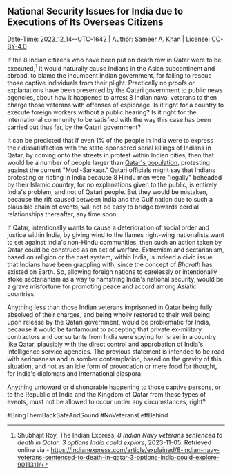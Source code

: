 ## National Security Issues for India due to Executions of Its Overseas Citizens

Date-Time: 2023_12_14--UTC-1642 | Author: Sameer A. Khan | License: [CC-BY-4.0](https://creativecommons.org/licenses/by/4.0/)

If the 8 Indian citizens who have been put on death row in Qatar were to be executed,[^1] it would naturally cause Indians in the Asian subcontinent and abroad, to blame the incumbent Indian government, for failing to rescue those captive individuals from their plight. Practically no proofs or explanations have been presented by the Qatari government to public news agencies, about how it happened to arrest 8 Indian naval veterans to then charge those veterans with offenses of espionage. Is it right for a country to execute foreign workers without a public hearing? Is it right for the international community to be satisfied with the way this case has been carried out thus far, by the Qatari government? 

It can be predicted that if even 1% of the people in India were to express their dissatisfaction with the state-sponsored serial killings of Indians in Qatar, by coming onto the streets in protest within Indian cities, then that would be a number of people larger than [Qatar's population,](https://en.wikipedia.org/wiki/Qatar#Demographics) protesting against the current "Modi-Sarkaar." Qatari officials might say that Indians protesting or rioting in India because 8 Hindu men were "legally" beheaded by their Islamic country, for no explanations given to the public, is entirely India's problem, and not of Qatari people. But they would be mistaken, because the rift caused between India and the Gulf nation due to such a plausible chain of events, will not be easy to bridge towards cordial relationships thereafter, any time soon. 

If Qatar, intentionally wants to cause a deterioration of social order and justice within India, by giving wind to the flames right-wing nationalists want to set against India's non-Hindu communities, then such an action taken by Qatar could be construed as an act of warfare. Extremism and sectarianism, based on religion or the cast system, within India, is indeed a civic issue that Indians have been grappling with, since the concept of *Bharath* has existed on Earth. So, allowing foreign nations to carelessly or intentionally stoke sectarianism as a way to hamstring India's national security, would be a grave misfortune for promoting peace and accord among Asiatic countries.   

Anything less than those Indian veterans imprisoned in Qatar being fully absolved of their charges, and being wholly restored to their well being upon release by the Qatari government, would be problematic for India, because it would be tantamount to accepting that private ex-military contractors and consultants from India were spying for Israel in a country like Qatar, plausibly with the direct control and approbation of India's intelligence service agencies. The previous statement is intended to be read with seriousness and in somber contemplation, based on the gravity of this situation, and not as an idle form of provocation or mere food for thought, for India's diplomats and international diaspora. 

Anything untoward or dishonorable happening to those captive persons, or to the Republic of India and the Kingdom of Qatar from these types of events, must not be allowed to occur under any circumstances, right?   

\#BringThemBackSafeAndSound \#NoVeteransLeftBehind 

[^1]: Shubhajit Roy, The Indian Express, *8 Indian Navy veterans sentenced to death in Qatar: 3 options India could explore*, 2023-11-05. Retrieved online via - https://indianexpress.com/article/explained/8-indian-navy-veterans-sentenced-to-death-in-qatar-3-options-india-could-explore-9011311/